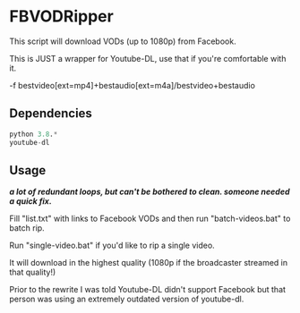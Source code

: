 
# FBVODRipper

This script will download VODs (up to 1080p) from Facebook.

This is JUST a wrapper for Youtube-DL, use that if you're comfortable with it.

-f bestvideo[ext=mp4]+bestaudio[ext=m4a]/bestvideo+bestaudio

## Dependencies


```python
python 3.8.*
youtube-dl
```

## Usage

***a lot of redundant loops, but can't be bothered to clean. someone needed a quick fix.***

Fill "list.txt" with links to Facebook VODs and then run "batch-videos.bat" to batch rip.

Run "single-video.bat" if you'd like to rip a single video.

It will download in the highest quality (1080p if the broadcaster streamed in that quality!)

Prior to the rewrite I was told Youtube-DL didn't support Facebook but that person was using an extremely outdated version of youtube-dl.
